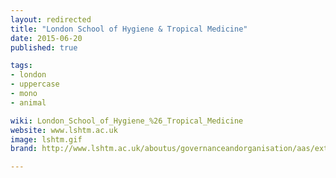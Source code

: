 ```yaml
---
layout: redirected
title: "London School of Hygiene & Tropical Medicine"
date: 2015-06-20
published: true

tags:
- london
- uppercase
- mono
- animal

wiki: London_School_of_Hygiene_%26_Tropical_Medicine
website: www.lshtm.ac.uk
image: lshtm.gif
brand: http://www.lshtm.ac.uk/aboutus/governanceandorganisation/aas/extrel/style_guide_august_2013___web.pdf

---
```

